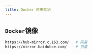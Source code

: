 ```yaml
---
title: Docker 使用笔记
---
```


## `Docker`镜像

```sh
https://hub-mirror.c.163.com/   # 网易
https://mirror.baidubce.com/    # 百度

```